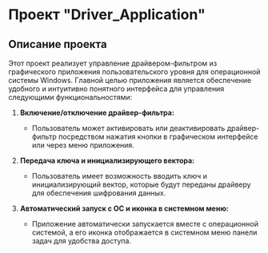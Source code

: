 # Проект "Driver_Application"

## Описание проекта

Этот проект реализует управление драйвером-фильтром из графического приложения пользовательского уровня для операционной системы Windows. Главной целью приложения является обеспечение удобного и интуитивно понятного интерфейса для управления следующими функциональностями:

1. **Включение/отключение драйвер-фильтра:**
   - Пользователь может активировать или деактивировать драйвер-фильтр посредством нажатия кнопки в графическом интерфейсе или через меню приложения.

2. **Передача ключа и инициализирующего вектора:**
   - Пользователь имеет возможность вводить ключ и инициализирующий вектор, которые будут переданы драйверу для обеспечения шифрования данных.

3. **Автоматический запуск с ОС и иконка в системном меню:**
   - Приложение автоматически запускается вместе с операционной системой, а его иконка отображается в системном меню панели задач для удобства доступа.
